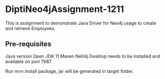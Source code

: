 # DiptiNeo4jAssignment-1211

This is assignment to demonstrate Java Driver for Neo4j usage to create and retrieve Employees.

Pre-requisites
--------------
Java version Open JDK 11
Maven
Ne04j Desktop needs to be installed and available on port 7687

Run mvn install package, jar will be generated in target folder.
